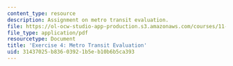 ```yaml
---
content_type: resource
description: Assignment on metro transit evaluation.
file: https://ol-ocw-studio-app-production.s3.amazonaws.com/courses/11-433j-real-estate-economics-fall-2008/31437025b83603921b5eb10b6b5ca393_ps4_08.pdf
file_type: application/pdf
resourcetype: Document
title: 'Exercise 4: Metro Transit Evaluation'
uid: 31437025-b836-0392-1b5e-b10b6b5ca393
---
```

